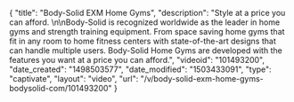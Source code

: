 {
    "title": "Body-Solid EXM Home Gyms",
    "description": "Style at a price you can afford. \n\nBody-Solid is recognized worldwide as the leader in home gyms and strength training equipment. From space saving home gyms that fit in any room to home fitness centers with state-of-the-art designs that can handle multiple users. Body-Solid Home Gyms are developed with the features you want at a price you can afford.",
    "videoid": "101493200",
    "date_created": "1498503577",
    "date_modified": "1503433091",
    "type": "captivate",
    "layout": "video",
    "url": "\/v\/body-solid-exm-home-gyms-bodysolid-com\/101493200"
}